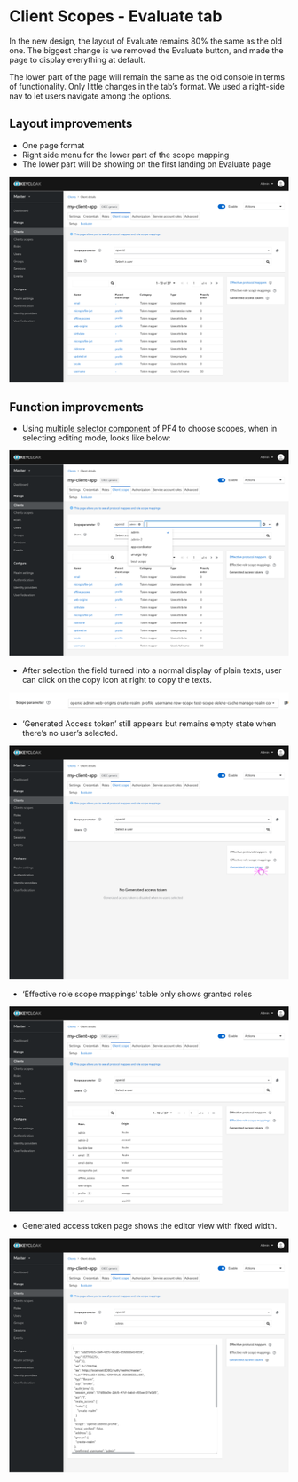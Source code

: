 # Client Scopes - Evaluate tab

In the new design, the layout of Evaluate remains 80% the same as the old one. The biggest change is we removed the Evaluate button, and made the page to display everything at default.

The lower part of the page will remain the same as the old console in terms of functionality. Only little changes in the tab’s format. We used a right-side nav to let users navigate among the options.


## Layout improvements

* One page format
* Right side menu for the lower part of the scope mapping
* The lower part will be showing on the first landing on Evaluate page

![clientscope-Evaluate](./_images/clientscope-Eva1.png)

## Function improvements

* Using [multiple selector component](https://www.patternfly.org/v4/documentation/react/components/select#multiple-with-custom-objects) of PF4 to choose scopes, when in selecting editing mode, looks like below:

![clientscope-Evaluate2](./_images/clientscope-Eva2.png)

* After selection the field turned into a normal display of plain texts, user can click on the copy icon at right to copy the texts.

![clientscope-Evaluate-Afterselect](./_images/clientscope-Eva-afterselect.png)


* ‘Generated Access token’ still appears but remains empty state when there’s no user’s selected.

![clientscope-Evaluate-Generated](./_images/clientscope-Eva-gat.png)

* ‘Effective role scope mappings’ table only shows granted roles

![clientscope-Evaluate-GrantedRole](./_images/clientscope-Eva-grantrole.png)


* Generated access token page shows the editor view with fixed width.

![clientscope-Evaluate-Code](./_images/clientscope-Eva-code.png)
